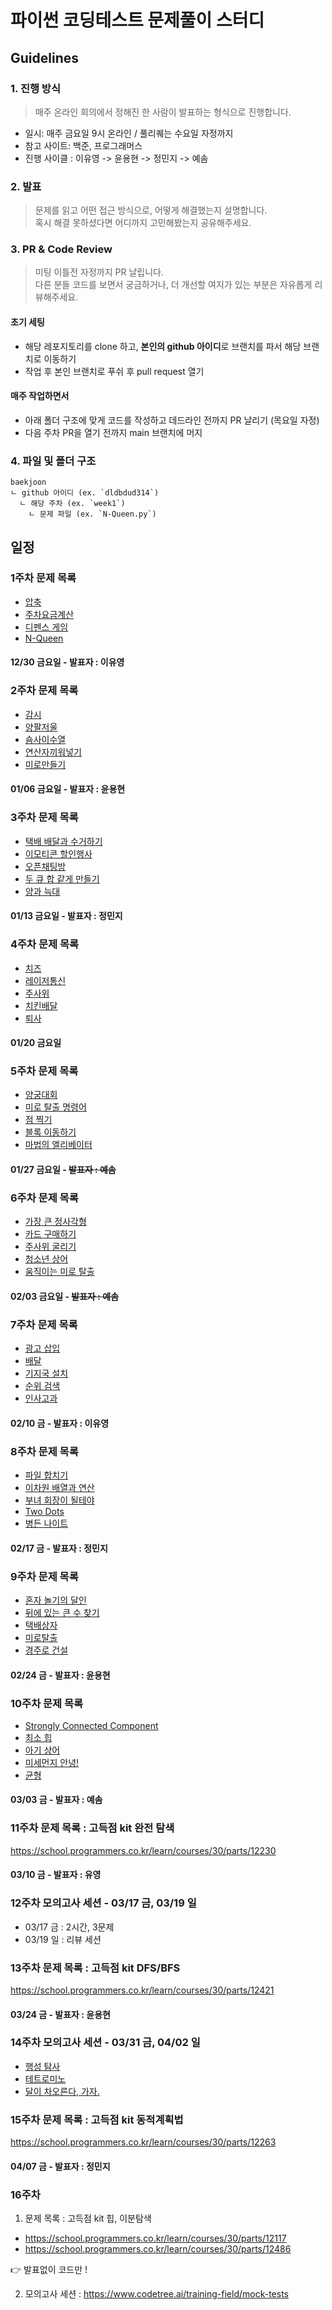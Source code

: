 # 파이썬 코딩테스트 문제풀이 스터디

## Guidelines

### 1. 진행 방식

> 매주 온라인 회의에서 정해진 한 사람이 발표하는 형식으로 진행합니다.

- 일시: 매주 금요일 9시 온라인 / 풀리퀘는 수요일 자정까지
- 참고 사이트: 백준, 프로그래머스
- 진행 사이클 : 이유영 -> 윤용현 -> 정민지 -> 예솜

### 2. 발표

> 문제를 읽고 어떤 접근 방식으로, 어떻게 해결했는지 설명합니다.<br>혹시 해결 못하셨다면 어디까지 고민해봤는지 공유해주세요.<br>

### 3. PR & Code Review

> 미팅 이틀전 자정까지 PR 날립니다.<br>
> 다른 분들 코드를 보면서 궁금하거나, 더 개선할 여지가 있는 부분은 자유롭게 리뷰해주세요.<br>

#### 초기 세팅

- 해당 레포지토리를 clone 하고, **본인의 github 아이디**로 브랜치를 파서 해당 브랜치로 이동하기
- 작업 후 본인 브랜치로 푸쉬 후 pull request 열기

#### 매주 작업하면서

- 아래 폴더 구조에 맞게 코드를 작성하고 데드라인 전까지 PR 날리기 (목요일 자정)
- 다음 주차 PR을 열기 전까지 main 브랜치에 머지

### 4. 파일 및 폴더 구조

````
baekjoon
ㄴ github 아이디 (ex. `dldbdud314`)
  ㄴ 해당 주차 (ex. `week1`)
    ㄴ 문제 파일 (ex. `N-Queen.py`)
````

## 일정

### 1주차 문제 목록

- [압축](https://school.programmers.co.kr/learn/courses/30/lessons/17684)
- [주차요금계산](https://school.programmers.co.kr/learn/courses/30/lessons/92341)
- [디펜스 게임](https://school.programmers.co.kr/learn/courses/30/lessons/142085)
- [N-Queen](https://school.programmers.co.kr/learn/courses/30/lessons/12952)

#### 12/30 금요일 - 발표자 : 이유영

### 2주차 문제 목록

- [감시](https://www.acmicpc.net/problem/15683)
- [양팔저울](https://www.acmicpc.net/problem/2629)
- [숌사이수열](https://www.acmicpc.net/problem/1469)
- [연산자끼워넣기](https://www.acmicpc.net/problem/14888)
- [미로만들기](https://www.acmicpc.net/problem/1347)

#### 01/06 금요일 - 발표자 : 윤용현

### 3주차 문제 목록

- [택배 배달과 수거하기](https://school.programmers.co.kr/learn/courses/30/lessons/150369)
- [이모티콘 할인행사](https://school.programmers.co.kr/learn/courses/30/lessons/150368)
- [오픈채팅방](https://school.programmers.co.kr/learn/courses/30/lessons/42888)
- [두 큐 합 같게 만들기](https://school.programmers.co.kr/learn/courses/30/lessons/118667)
- [양과 늑대](https://school.programmers.co.kr/learn/courses/30/lessons/92343)

#### 01/13 금요일 - 발표자 : 정민지

### 4주차 문제 목록

- [치즈](https://www.acmicpc.net/problem/2638)
- [레이저통신](https://www.acmicpc.net/problem/6087)
- [주사위](https://www.acmicpc.net/problem/1041)
- [치킨배달](https://www.acmicpc.net/problem/15686)
- [퇴사](https://www.acmicpc.net/problem/14501)

#### 01/20 금요일

### 5주차 문제 목록

- [양궁대회](https://school.programmers.co.kr/learn/courses/30/lessons/92342)
- [미로 탈출 명령어](https://school.programmers.co.kr/learn/courses/30/lessons/150365)
- [점 찍기](https://school.programmers.co.kr/learn/courses/30/lessons/140107)
- [블록 이동하기](https://school.programmers.co.kr/learn/courses/30/lessons/60063)
- [마법의 엘리베이터](https://school.programmers.co.kr/learn/courses/30/lessons/148653)

#### 01/27 금요일 - ~~발표자 : 예솜~~

### 6주차 문제 목록

- [가장 큰 정사각형](https://www.acmicpc.net/problem/1915)
- [카드 구매하기](https://www.acmicpc.net/problem/11052)
- [주사위 굴리기](https://www.acmicpc.net/problem/14499)
- [청소년 상어](https://www.acmicpc.net/problem/19236)
- [움직이는 미로 탈출](https://www.acmicpc.net/problem/16954)

#### 02/03 금요일 - ~~발표자 : 예솜~~

### 7주차 문제 목록

- [광고 삽입](https://school.programmers.co.kr/learn/courses/30/lessons/72414)
- [배달](https://school.programmers.co.kr/learn/courses/30/lessons/12978)
- [기지국 설치](https://school.programmers.co.kr/learn/courses/30/lessons/12979)
- [순위 검색](https://school.programmers.co.kr/learn/courses/30/lessons/72412)
- [인사고과](https://school.programmers.co.kr/learn/courses/30/lessons/152995)

#### 02/10 금 - 발표자 : 이유영 

### 8주차 문제 목록

- [파일 합치기](https://www.acmicpc.net/problem/11066)
- [이차원 배열과 연산](https://www.acmicpc.net/problem/17140)
- [부녀 회장이 될테야](https://www.acmicpc.net/problem/2775)
- [Two Dots](https://www.acmicpc.net/problem/16929)
- [병든 나이트](https://www.acmicpc.net/problem/1783)

#### 02/17 금 - 발표자 : 정민지

### 9주차 문제 목록

- [혼자 놀기의 달인](https://school.programmers.co.kr/learn/courses/30/lessons/131130)
- [뒤에 있는 큰 수 찾기](https://school.programmers.co.kr/learn/courses/30/lessons/154539)
- [택배상자](https://school.programmers.co.kr/learn/courses/30/lessons/131704)
- [미로탈출](https://school.programmers.co.kr/learn/courses/30/lessons/159993)
- [경주로 건설](https://school.programmers.co.kr/learn/courses/30/lessons/67259)

#### 02/24 금 - 발표자 : 윤용현 

### 10주차 문제 목록

- [Strongly Connected Component](https://www.acmicpc.net/problem/2150)
- [최소 힙](https://www.acmicpc.net/problem/1927)
- [아기 상어](https://www.acmicpc.net/problem/16236)
- [미세먼지 안녕!](https://www.acmicpc.net/problem/17144)
- [균형](https://www.acmicpc.net/problem/22968)

#### 03/03 금 - 발표자 : 예솜 

### 11주차 문제 목록 : 고득점 kit 완전 탐색

https://school.programmers.co.kr/learn/courses/30/parts/12230

#### 03/10 금 - 발표자 : 유영

### 12주차 모의고사 세션 - 03/17 금, 03/19 일

- 03/17 금 : 2시간, 3문제
- 03/19 일 : 리뷰 세션

### 13주차 문제 목록 : 고득점 kit DFS/BFS

https://school.programmers.co.kr/learn/courses/30/parts/12421

#### 03/24 금 - 발표자 : 윤용현

### 14주차 모의고사 세션 - 03/31 금, 04/02 일

- [행성 탐사](https://www.acmicpc.net/problem/5549)
- [테트로미노](https://www.acmicpc.net/problem/14500)
- [달이 차오른다, 가자.](https://www.acmicpc.net/problem/1194)

### 15주차 문제 목록 : 고득점 kit 동적계획법

https://school.programmers.co.kr/learn/courses/30/parts/12263

#### 04/07 금 - 발표자 : 정민지 

### 16주차 

1. 문제 목록 : 고득점 kit 힙, 이분탐색

- https://school.programmers.co.kr/learn/courses/30/parts/12117
- https://school.programmers.co.kr/learn/courses/30/parts/12486

👉 발표없이 코드만 !

2. 모의고사 세션 : https://www.codetree.ai/training-field/mock-tests

